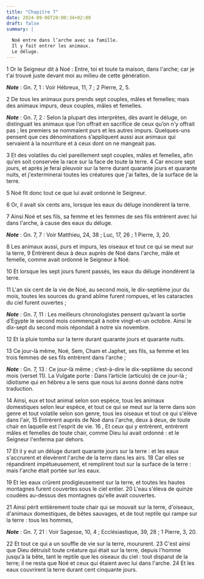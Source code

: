 ```yaml
---
title: "Chapitre 7"
date: 2024-09-06T20:00:34+02:00
draft: false
summary: |
  
  Noé entre dans l’arche avec sa famille.
  Il y fait entrer les animaux.
  Le déluge.
---
```



1 Or le Seigneur dit à Noé : Entre, toi et toute ta maison, dans l'arche; car je t'ai trouvé juste devant moi au milieu de cette génération.

***Note*** :  Gn. 7, 1 : Voir Hébreux, 11, 7 ; 2 Pierre, 2, 5.

2 De tous les animaux purs prends sept couples, mâles et femelles; mais des animaux impurs, deux couples, mâles et femelles.

***Note*** :  Gn. 7, 2 : Selon la plupart des interprètes, dès avant le déluge, on distinguait les animaux que l’on offrait en sacrifice de ceux qu’on n’y offrait pas ; les premiers se nommaient purs et les autres impurs. Quelques-uns pensent que ces dénominations s’appliquent aussi aux animaux qui servaient à la nourriture et à ceux dont on ne mangeait pas.

3 Et des volatiles du ciel pareillement sept couples, mâles et femelles, afin qu'en soit conservée la race sur la face de toute la terre. 4 Car encore sept jours, et après je ferai pleuvoir sur la terre durant quarante jours et quarante nuits, et j'exterminerai toutes les créatures que j'ai faites, de la surface de la terre.


5 Noé fit donc tout ce que lui avait ordonné le Seigneur.


6 Or, il avait six cents ans, lorsque les eaux du déluge inondèrent la terre.


7 Ainsi Noé et ses fils, sa femme et les femmes de ses fils entrèrent avec lui dans l'arche, à cause des eaux du déluge.

***Note*** :  Gn. 7, 7 : Voir Matthieu, 24, 38 ; Luc, 17, 26 ; 1 Pierre, 3, 20.

8 Les animaux aussi, purs et impurs, les oiseaux et tout ce qui se meut sur la terre, 9 Entrèrent deux à deux auprès de Noé dans l'arche, mâle et femelle, comme avait ordonné le Seigneur à Noé.


10 Et lorsque les sept jours furent passés, les eaux du déluge inondèrent la terre.


11 L'an six cent de la vie de Noé, au second mois, le dix-septième jour du mois, toutes les sources du grand abîme furent rompues, et les cataractes du ciel furent ouvertes ;

***Note*** :  Gn. 7, 11 : Les meilleurs chronologistes pensent qu’avant la sortie d’Egypte le second mois commençait à notre vingt-et-un octobre. Ainsi le dix-sept du second mois répondait à notre six novembre.

12 Et la pluie tomba sur la terre durant quarante jours et quarante nuits.


13 Ce jour-là même, Noé, Sem, Cham et Japhet, ses fils, sa femme et les trois femmes de ses fils entrèrent dans l'arche ;

***Note*** :  Gn. 7, 13 : Ce jour-là même ; c’est-à-dire le dix-septième du second mois (verset 11). La Vulgate porte : Dans l’article (articulo) de ce jour-là ; idiotisme qui en hébreu a le sens que nous lui avons donné dans notre traduction.

14 Ainsi, eux et tout animal selon son espèce, tous les animaux domestiques selon leur espèce, et tout ce qui se meut sur la terre dans son genre et tout volatile selon son genre, tous les oiseaux et tout ce qui s'élève dans l'air, 15 Entrèrent auprès de Noé dans l'arche, deux à deux, de toute chair en laquelle est l'esprit de vie. 16 , Et ceux qui y entrèrent, entrèrent mâles et femelles de toute chair, comme Dieu lui avait ordonné : et le Seigneur l'enferma par dehors.


17 Et il y eut un déluge durant quarante jours sur la terre : et les eaux s'accrurent et élevèrent l'arche de la terre dans les airs. 18 Car elles se répandirent impétueusement, et remplirent tout sur la surface de la terre : mais l'arche était portée sur les eaux.

19 Et les eaux crûrent prodigieusement sur la terre, et toutes les hautes montagnes furent couvertes sous le ciel entier. 20 L'eau s'éleva de quinze coudées au-dessus des montagnes qu'elle avait couvertes.


21 Ainsi périt entièrement toute chair qui se mouvait sur la terre, d'oiseaux, d'animaux domestiques, de bêtes sauvages, et de tout reptile qui rampe sur la terre : tous les hommes,

***Note*** :  Gn. 7, 21 : Voir Sagesse, 10, 4 ; Ecclésiastique, 39, 28 ; 1 Pierre, 3, 20.

22 Et tout ce qui a un souffle de vie sur la terre, moururent. 23 C'est ainsi que Dieu détruisit toute créature qui était sur la terre, depuis l'homme jusqu'à la bête, tant le reptile que les oiseaux du ciel : tout disparut de la terre; il ne resta que Noé et ceux qui étaient avec lui dans l'arche. 24 Et les eaux couvrirent la terre durant cent cinquante jours.

